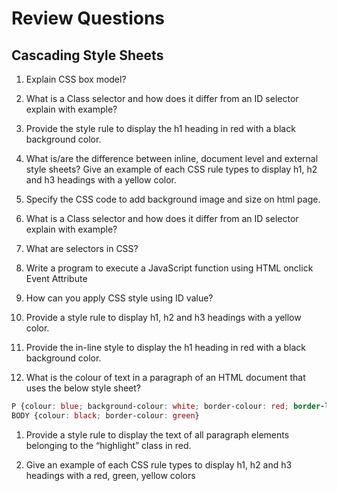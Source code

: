# Review Questions

## Cascading Style Sheets

1. Explain CSS box model?

1. What is a Class selector and how does it differ from an ID selector explain with example?

1. Provide the style rule to display the h1 heading in red with a black background color. 

1. What is/are the difference between inline, document level and external style sheets? Give an example of each CSS rule types to display h1, h2 and h3 headings with a yellow color.

1. Specify the CSS code to add background image and size on html page. 

1. What is a Class selector and how does it differ from an ID selector explain with example?

1. What are selectors in CSS? 

1. Write a program to execute a JavaScript function using HTML onclick Event Attribute

1. How can you apply CSS style using ID value? 

1. Provide a style rule to display h1, h2 and h3 headings with a yellow color.

1. Provide the in-line style to display the h1 heading in red with a black background color. 

1. What is the colour of text in a paragraph of an HTML document that uses the below style sheet?

```css
P {colour: blue; background-colour: white; border-colour: red; border-left: solid}  
BODY {colour: black; border-colour: green}
```  

1. Provide a style rule to display the text of all paragraph elements belonging to the “highlight” class in red.

1. Give an example of each CSS rule types to display h1, h2 and h3 headings with a red, green, yellow colors


